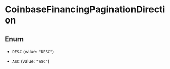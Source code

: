 
# CoinbaseFinancingPaginationDirection

## Enum


* `DESC` (value: `"DESC"`)

* `ASC` (value: `"ASC"`)



